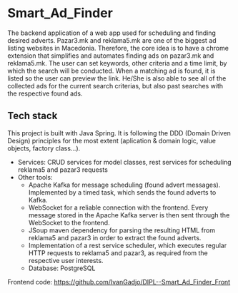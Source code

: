 # Smart_Ad_Finder

The backend application of a web app used for scheduling and finding desired adverts. Pazar3.mk and reklama5.mk are one of the biggest ad listing websites in Macedonia. Therefore, the core idea is to have a chrome extension that simplifies and automates finding ads on pazar3.mk and reklama5.mk. The user can set keywords, other criteria and a time limit, by which the search will be conducted. When a matching ad is found, it is listed so the user can preview the link. He/She is also able to see all of the collected ads for the current search criterias, but also past searches with the respective found ads.

## Tech stack

This project is built with Java Spring. It is following the DDD (Domain Driven Design) principles for the most extent (aplication & domain logic, value objects, factory class...).

- Services: CRUD services for model classes, rest services for scheduling reklama5 and pazar3 requests
- Other tools:
  - Apache Kafka for message scheduling (found advert messages). Implemented by a timed task, which sends the found adverts to Kafka.
  - WebSocket for a reliable connection with the frontend. Every message stored in the Apache Kafka server is then sent through the WebSocket to the frontend.
  - JSoup maven dependency for parsing the resulting HTML from reklama5 and pazar3 in order to extract the found adverts.
  - Implementation of a rest service scheduler, which executes regular HTTP requests to reklama5 and pazar3, as required from the respective user interests.
  - Database: PostgreSQL

Frontend code: https://github.com/IvanGadjo/DIPL--Smart_Ad_Finder_Front
